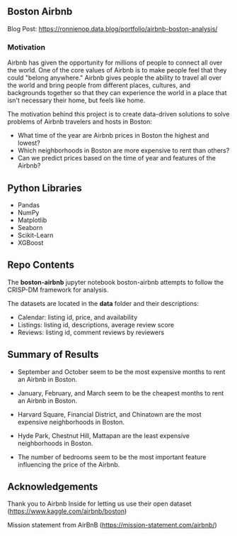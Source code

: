 ## Boston Airbnb
Blog Post: https://ronnienop.data.blog/portfolio/airbnb-boston-analysis/

### Motivation

<p>Airbnb has given the opportunity for millions of people to connect all over the world. One of the core values of Airbnb is to make people feel that they could "belong anywhere." Airbnb gives people the ability to travel all over the world and bring people from different places, cultures, and backgrounds together so that they can experience the world in a place that isn't necessary their home, but feels like home.</p>
<p>The motivation behind this project is to create data-driven solutions to solve problems of Airbnb travelers and hosts in Boston:</p>
<ul>
<li>What time of the year are Airbnb prices in Boston the highest and lowest?</li>
<li>Which neighborhoods in Boston are more expensive to rent than others?</li>
<li>Can we predict prices based on the time of year and features of the Airbnb?</li>
</ul>
<h2>Python Libraries</h2>
<ul>
<li>Pandas</li>
<li>NumPy</li>
<li>Matplotlib</li>
<li>Seaborn</li>
<li>Scikit-Learn</li>
<li>XGBoost</li>
</ul>
<h2>Repo Contents</h2>
<p>The <strong>boston-airbnb</strong> jupyter notebook boston-airbnb attempts to follow the CRISP-DM framework for analysis.</p>
<p>The datasets are located in the <strong>data</strong> folder and their descriptions:</p>
<ul>
<li>Calendar: listing id, price, and availability</li>
<li>Listings: listing id, descriptions, average review score</li>
<li>Reviews: listing id, comment reviews by reviewers</li>
</ul>

<h2>Summary of Results</h2>
<ul>
<li>
<p>September and October seem to be the most expensive months to rent an Airbnb in Boston.</p>
</li>
<li>
<p>January, February, and March seem to be the cheapest months to rent an Airbnb in Boston.</p>
</li>
<li>
<p>Harvard Square, Financial District, and Chinatown are the most expensive neighborhoods in Boston.</p>
</li>
<li>
<p>Hyde Park, Chestnut Hill, Mattapan are the least expensive neighborhoods in Boston.</p>
</li>
<li>
<p>The number of bedrooms seem to be the most important feature influencing the price of the Airbnb.</p>
</li>
</ul>
<h2>Acknowledgements</h2>
<p>Thank you to Airbnb Inside for letting us use their open dataset (<a href="https://www.kaggle.com/airbnb/boston" rel="nofollow">https://www.kaggle.com/airbnb/boston</a>)</p>
<p>Mission statement from AirBnB (<a href="https://mission-statement.com/airbnb/" rel="nofollow">https://mission-statement.com/airbnb/</a>)</p>


